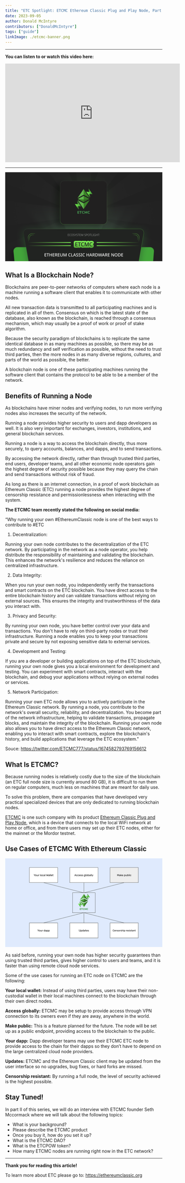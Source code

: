 ```yaml
---
title: "ETC Spotlight: ETCMC Ethereum Classic Plug and Play Node, Part I"
date: 2023-09-05
author: Donald McIntyre
contributors: ["DonaldMcIntyre"]
tags: ["guide"]
linkImage: ./etcmc-banner.png
---
```


---
**You can listen to or watch this video here:**

<iframe width="560" height="315" src="https://www.youtube.com/embed/yqyrDG5nlkE" title="YouTube video player" frameborder="0" allow="accelerometer; autoplay; clipboard-write; encrypted-media; gyroscope; picture-in-picture; web-share" allowfullscreen></iframe>

---

![ETCMC](etcmc-banner.png)

## What Is a Blockchain Node?

Blockchains are peer-to-peer networks of computers where each node is a machine running a software client that enables it to communicate with other nodes. 

All new transaction data is transmitted to all participating machines and is replicated in all of them. Consensus on which is the latest state of the database, also known as the blockchain, is reached through a consensus mechanism, which may usually be a proof of work or proof of stake algorithm.

Because the security paradigm of blockchains is to replicate the same identical database in as many machines as possible, so there may be as much redundancy and self verification as possible, without the need to trust third parties, then the more nodes in as many diverse regions, cultures, and parts of the world as possible, the better.

A blockchain node is one of these participating machines running the software client that contains the protocol to be able to be a member of the network.

## Benefits of Running a Node

As blockchains have miner nodes and verifying nodes, to run more verifying nodes also increases the security of the network.

Running a node provides higher security to users and dapp developers as well. It is also very important for exchanges, investors, institutions, and general blockchain services.

Running a node is a way to access the blockchain directly, thus more securely, to query accounts, balances, and dapps, and to send transactions.

By accessing the network directly, rather than through trusted third parties, end users, developer teams, and all other economic node operators gain the highest degree of security possible because they may query the chain and send transactions without risk of fraud.

As long as there is an internet connection, in a proof of work blockchain as Ethereum Classic (ETC) running a node provides the highest degree of censorship resistance and permissionlessness when interacting with the system.

**The ETCMC team recently stated the following on social media:**

“Why running your own #EthereumClassic node is one of the best ways to contribute to #ETC

1. Decentralization: 

Running your own node contributes to the decentralization of the ETC network. By participating in the network as a node operator, you help distribute the responsibility of maintaining and validating the blockchain. This enhances the network's resilience and reduces the reliance on centralized infrastructure.

2. Data Integrity: 

When you run your own node, you independently verify the transactions and smart contracts on the ETC blockchain. You have direct access to the entire blockchain history and can validate transactions without relying on external sources. This ensures the integrity and trustworthiness of the data you interact with.

3. Privacy and Security: 

By running your own node, you have better control over your data and transactions. You don't have to rely on third-party nodes or trust their infrastructure. Running a node enables you to keep your transactions private and secure by not exposing sensitive data to external services.

4. Development and Testing:

If you are a developer or building applications on top of the ETC blockchain, running your own node gives you a local environment for development and testing. You can experiment with smart contracts, interact with the blockchain, and debug your applications without relying on external nodes or services.

5. Network Participation: 

Running your own ETC node allows you to actively participate in the Ethereum Classic network. By running a node, you contribute to the network's overall security, reliability, and decentralization. You become part of the network infrastructure, helping to validate transactions, propagate blocks, and maintain the integrity of the blockchain. Running your own node also allows you to have direct access to the Ethereum Classic network, enabling you to interact with smart contracts, explore the blockchain's history, and build applications that leverage the ETC ecosystem."

Souce: https://twitter.com/ETCMC777/status/1674582793769156612

## What Is ETCMC?

Because running nodes is relatively costly due to the size of the blockchain (an ETC full node size is currently around 80 GB), it is difficult to run them on regular computers, much less on machines that are meant for daily use.

To solve this problem, there are companies that have developed very practical specialized devices that are only dedicated to running blockchain nodes.

[ETCMC](https://etcmc.org) is one such company with its product [Ethereum Classic Plug and Play Node](https://www.etcmc.org/etcmc-etc-node), which is a device that connects to the local WiFi network at home or office, and from there users may set up their ETC nodes, either for the mainnet or the Mordor testnet.

## Use Cases of ETCMC With Ethereum Classic

![](1.png)

As said before, running your own node has higher security guarantees than using trusted third parties, gives higher control to users and teams, and it is faster than using remote cloud node services.

Some of the use cases for running an ETC node on ETCMC are the following:

**Your local wallet:** Instead of using third parties, users may have their non-custodial wallet in their local machines connect to the blockchain through their own direct nodes.

**Access globally:** ETCMC may be setup to provide access through VPN connection to its owners even if they are away, anywhere in the world.

**Make public:** This is a feature planned for the future. The node will be set up as a public endpoint, providing access to the blockchain to the public.

**Your dapp:** Dapp developer teams may use their ETCMC ETC node to provide access to the chain for their dapps so they don’t have to depend on the large centralized cloud node providers.

**Updates:** ETCMC and the Ethereum Classic client may be updated from the user interface so no upgrades, bug fixes, or hard forks are missed.

**Censorship resistant:** By running a full node, the level of security achieved is the highest possible.

## Stay Tuned!

In part II of this series, we will do an interview with ETCMC founder Seth Mccormack where we will talk about the following topics:

- What is your background?
- Please describe the ETCMC product
- Once you buy it, how do you set it up?
- What is the ETCMC DAO?
- What is the ETCPOW token?
- How many ETCMC nodes are running right now in the ETC network?

---

**Thank you for reading this article!**

To learn more about ETC please go to: https://ethereumclassic.org
